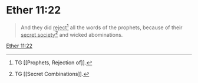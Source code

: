 # Ether 11:22

> And they did <u>reject</u>[^a] all the words of the prophets, because of their <u>secret society</u>[^b] and wicked abominations.

[Ether 11:22](https://www.churchofjesuschrist.org/study/scriptures/bofm/ether/11?lang=eng&id=p22#p22)


[^a]: TG [[Prophets, Rejection of]].
[^b]: TG [[Secret Combinations]].
